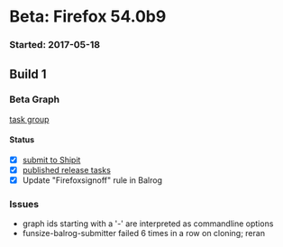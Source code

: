 # Beta: Firefox 54.0b9

### Started: 2017-05-18

## Build 1

### Beta Graph
[task group](https://tools.taskcluster.net/push-inspector/#/-W8h5J3LQ3SDU25KXX82rw)


#### Status
- [x] [submit to Shipit](https://wiki.mozilla.org/Release:Release_Automation_on_Mercurial:Starting_a_Release#Submit_to_Ship_It)
- [x] [published release tasks](../how-tos/relpro.md#3-publish-release)
- [x] Update "Firefoxsignoff" rule in Balrog

### Issues
- graph ids starting with a '-' are interpreted as commandline options
- funsize-balrog-submitter failed 6 times in a row on cloning; reran


